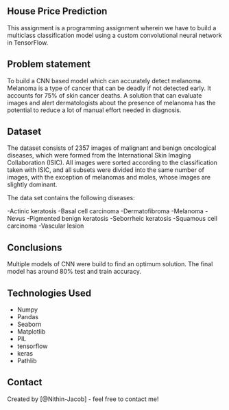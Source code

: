 ## House Price Prediction
This assignment is a programming assignment wherein we have to build a multiclass classification model using a custom convolutional neural network in TensorFlow. 

## Problem statement

To build a CNN based model which can accurately detect melanoma. Melanoma is a type of cancer that can be deadly if not detected early. It accounts for 75% of skin cancer deaths. A solution that can evaluate images and alert dermatologists about the presence of melanoma has the potential to reduce a lot of manual effort needed in diagnosis.

## Dataset

The dataset consists of 2357 images of malignant and benign oncological diseases, which were formed from the International Skin Imaging Collaboration (ISIC). All images were sorted according to the classification taken with ISIC, and all subsets were divided into the same number of images, with the exception of melanomas and moles, whose images are slightly dominant.


The data set contains the following diseases:

-Actinic keratosis
-Basal cell carcinoma
-Dermatofibroma
-Melanoma
-Nevus
-Pigmented benign keratosis
-Seborrheic keratosis
-Squamous cell carcinoma
-Vascular lesion

## Conclusions
Multiple models of CNN were build to find an optimum solution. The final model has around 80% test and train accuracy.

## Technologies Used
- Numpy
- Pandas
- Seaborn
- Matplotlib 
- PIL
- tensorflow
- keras
- Pathlib

## Contact
Created by [@Nithin-Jacob] - feel free to contact me!
